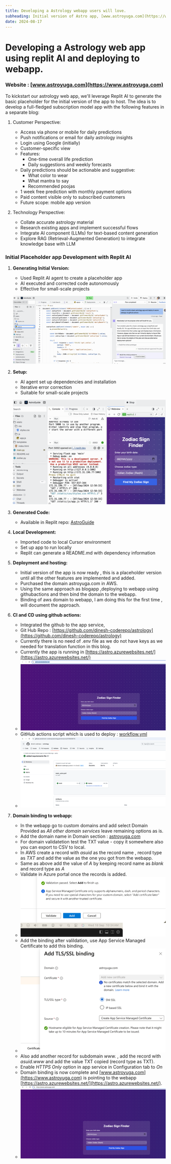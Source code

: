 ```yaml
---
title: Developing a Astrology webapp users will love.
subheading: Initial version of Astro app, [www.astroyuga.com](https://www.astroyuga.com)
date: 2024-08-17
---
```


# Developing a Astrology web app using replit AI and deploying to webapp.

### Website : [www.astroyuga.com](https://www.astroyuga.com)

To kickstart our astrology web app, we'll leverage Replit AI to generate the basic placeholder for the initial version of the app to host. The idea is to develop a full-fledged subscription model app with the following features in a separate blog:

1. Customer Perspective:
   - Access via phone or mobile for daily predictions
   - Push notifications or email for daily astrology insights
   - Login using Google (initially)
   - Customer-specific view
   - Features:
     - One-time overall life prediction
     - Daily suggestions and weekly forecasts
   - Daily predictions should be actionable and suggestive:
     - What color to wear
     - What mantra to say
     - Recommended poojas
   - 1 week free prediction with monthly payment options
   - Paid content visible only to subscribed customers
   - Future scope: mobile app version

2. Technology Perspective:
   - Collate accurate astrology material
   - Research existing apps and implement successful flows
   - Integrate AI component (LLMs) for text-based content generation
   - Explore RAG (Retrieval-Augmented Generation) to integrate knowledge base with LLM

### Initial Placeholder app Development with Replit AI

1. **Generating Initial Version:**
   - Used Replit AI agent to create a placeholder app
   - AI executed and corrected code autonomously
   - Effective for small-scale projects

   ![Replit AI Agent](./replit1.png)

2. **Setup:**
   - AI agent set up dependencies and installation
   - Iterative error correction
   - Suitable for small-scale projects

   ![Replit AI Agent](./replit2.png)

3. **Generated Code:**
   - Available in Replit repo: [AstroGuide](https://replit.com/@maluchurudinesh/AstroGuide?v=1)

4. **Local Development:**
   - Imported code to local Cursor environment
   - Set up app to run locally
   - Replit can generate a README.md with dependency information

5. **Deployment and hosting:**
    - Initial version of the app is now ready , this is a placeholder version until all the other features are implemented and added.
    - Purchased the domain astroyuga.com in AWS.
    - Using the same approach as blogapp ,deploying to webapp using githubactions and then bind the domain to the webapp.
    - Binding of aws domain to webapp, I am doing this for the first time , will document the approach.

6. **CI and CD using github actions:**
    - Integrated the github to the app service, 
    - Git Hub Repo : [https://github.com/dinesh-coderepo/astrology](https://github.com/dinesh-coderepo/astrology)
    - Currently there is no need of .env file as we do not have keys as we needed for translation function in this blog.
    - Currently the app is running in [https://astro.azurewebsites.net/](https://astro.azurewebsites.net/)
    - ![Hosted app](./azure_app.png)
    - GitHub actions script which is used to deploy :  [workflow.yml](https://github.com/dinesh-coderepo/astrology/blob/main/.github/workflows/main_astro.yml)
    - ![github actions](./github_actions.png)

7. **Domain binding to webapp:**
    - In the webapp go to custom domains and add select Domain Provided as *All other domain services* leave remaining options as is.
    - Add the domain name in Domain section : [astroyuga.com](https://www.astroyuga.com)
    - For domain validatetion test the TXT value - copy it somewhere also you can export to CSV to local.
    - In AWS create a record with *asuid* as the record name , record type as *TXT* and add the value as the one you got from the webapp.
    - Same as above add the value of *A* by keeping record name as *blank* and record type as *A*
    - Validate in Azure portal once the records is added.
    - ![Domain Binding](domain_validation.png)
    - Add the binding after valildation, use App Service Managed Certificate to add this binding.
    - ![Binding](binding.png)
    - Also add another record for subdomain *www.* , add the record with *asuid.www* and add the value TXT copied (record type as TXT).
    - Enable *HTTPS Only* option in app service in Configuration tab to *On*
    - Domain binding is now complete and [www.astroyuga.com](https://www.astroyuga.com) is pointing to the webapp [https://astro.azurewebsites.net/](https://astro.azurewebsites.net/).
    - ![Final Website](final_site.png)





